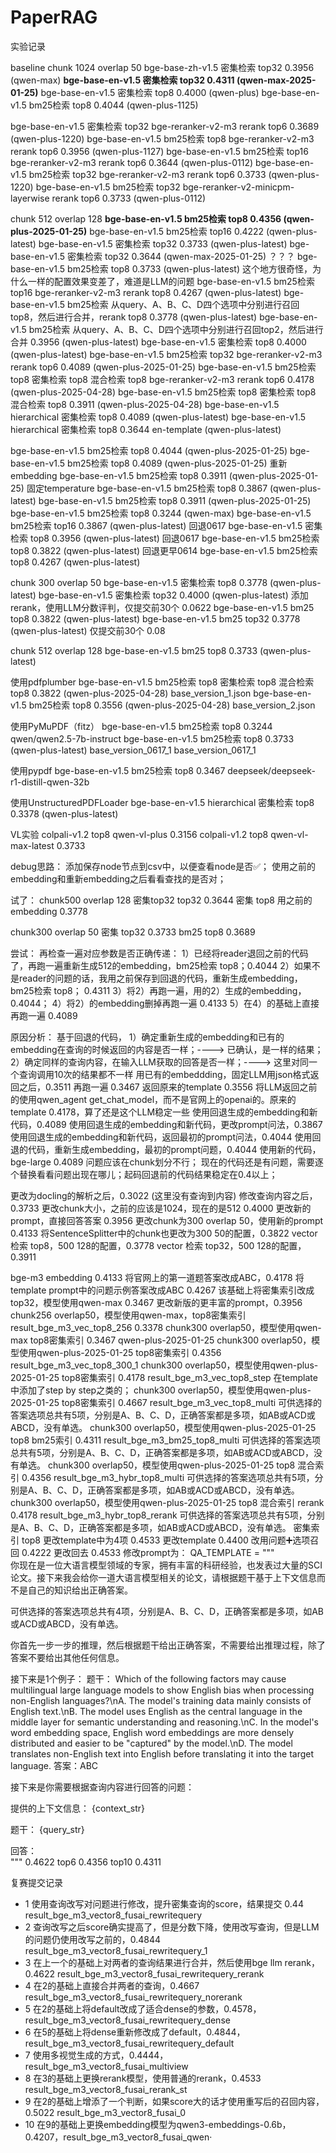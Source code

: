 # PaperRAG

实验记录

baseline
chunk 1024 overlap 50
bge-base-zh-v1.5 密集检索 top32 0.3956  (qwen-max)
**bge-base-en-v1.5 密集检索 top32 0.4311  (qwen-max-2025-01-25)**
bge-base-en-v1.5 密集检索 top8 0.4000 (qwen-plus)
bge-base-en-v1.5 bm25检索 top8 0.4044 (qwen-plus-1125)

bge-base-en-v1.5 密集检索 top32 bge-reranker-v2-m3 rerank top6 0.3689 (qwen-plus-1220)
bge-base-en-v1.5 bm25检索 top8 bge-reranker-v2-m3 rerank top6 0.3956 (qwen-plus-1127)
bge-base-en-v1.5 bm25检索 top16 bge-reranker-v2-m3 rerank top6 0.3644 (qwen-plus-0112)
bge-base-en-v1.5 bm25检索 top32 bge-reranker-v2-m3 rerank top6 0.3733 (qwen-plus-1220)
bge-base-en-v1.5 bm25检索 top32 bge-reranker-v2-minicpm-layerwise rerank top6 0.3733 (qwen-plus-0112)

chunk 512 overlap 128
**bge-base-en-v1.5 bm25检索 top8 0.4356 (qwen-plus-2025-01-25)**
bge-base-en-v1.5 bm25检索 top16 0.4222 (qwen-plus-latest)
bge-base-en-v1.5 密集检索 top32 0.3733 (qwen-plus-latest)
bge-base-en-v1.5 密集检索 top32 0.3644  (qwen-max-2025-01-25) ？？？
bge-base-en-v1.5 bm25检索 top8 0.3733 (qwen-plus-latest)  这个地方很奇怪，为什么一样的配置效果变差了，难道是LLM的问题
bge-base-en-v1.5 bm25检索 top16 bge-reranker-v2-m3 rerank top8 0.4267 (qwen-plus-latest)
bge-base-en-v1.5 bm25检索 从query、A、B、C、D四个选项中分别进行召回top8，然后进行合并，rerank top8 0.3778 (qwen-plus-latest)
bge-base-en-v1.5 bm25检索 从query、A、B、C、D四个选项中分别进行召回top2，然后进行合并 0.3956 (qwen-plus-latest)
bge-base-en-v1.5 密集检索 top8 0.4000 (qwen-plus-latest)
bge-base-en-v1.5 bm25检索 top32 bge-reranker-v2-m3 rerank top6 0.4089 (qwen-plus-2025-01-25)
bge-base-en-v1.5 bm25检索 top8 密集检索 top8 混合检索 top8 bge-reranker-v2-m3 rerank top6 0.4178 (qwen-plus-2025-04-28)
bge-base-en-v1.5 bm25检索 top8 密集检索 top8 混合检索 top8 0.3911 (qwen-plus-2025-04-28)
bge-base-en-v1.5 hierarchical 密集检索 top8 0.4089 (qwen-plus-latest)
bge-base-en-v1.5 hierarchical 密集检索 top8 0.3644 en-template (qwen-plus-latest)

bge-base-en-v1.5 bm25检索 top8 0.4044 (qwen-plus-2025-01-25)
bge-base-en-v1.5 bm25检索 top8 0.4089 (qwen-plus-2025-01-25) 重新embedding
bge-base-en-v1.5 bm25检索 top8 0.3911 (qwen-plus-2025-01-25) 固定temperature
bge-base-en-v1.5 bm25检索 top8 0.3867 (qwen-plus-latest)
bge-base-en-v1.5 bm25检索 top8 0.3911 (qwen-plus-2025-01-25)
bge-base-en-v1.5 bm25检索 top8 0.3244 (qwen-max)
bge-base-en-v1.5 bm25检索 top16 0.3867 (qwen-plus-latest)
回退0617 bge-base-en-v1.5 密集检索 top8 0.3956 (qwen-plus-latest)
回退0617 bge-base-en-v1.5 bm25检索 top8 0.3822 (qwen-plus-latest)
回退更早0614 bge-base-en-v1.5 bm25检索 top8 0.4267 (qwen-plus-latest)

chunk 300 overlap 50
bge-base-en-v1.5 密集检索 top8 0.3778 (qwen-plus-latest)
bge-base-en-v1.5 密集检索 top32 0.4000 (qwen-plus-latest) 添加rerank，使用LLM分数评判，仅提交前30个 0.0622
bge-base-en-v1.5 bm25 top8 0.3822 (qwen-plus-latest)
bge-base-en-v1.5 bm25 top32 0.3778 (qwen-plus-latest)  仅提交前30个 0.08

chunk 512 overlap 128
bge-base-en-v1.5 bm25 top8 0.3733 (qwen-plus-latest)

使用pdfplumber
bge-base-en-v1.5 bm25检索 top8 密集检索 top8 混合检索 top8 0.3822 (qwen-plus-2025-04-28) base_version_1.json
bge-base-en-v1.5 bm25检索 top8  0.3556 (qwen-plus-2025-04-28) base_version_2.json

使用PyMuPDF（fitz）
bge-base-en-v1.5 bm25检索 top8 0.3244 qwen/qwen2.5-7b-instruct
bge-base-en-v1.5 bm25检索 top8 0.3733 (qwen-plus-latest) base_version_0617_1 base_version_0617_1

使用pypdf
bge-base-en-v1.5 bm25检索 top8 0.3467 deepseek/deepseek-r1-distill-qwen-32b

使用UnstructuredPDFLoader
bge-base-en-v1.5 hierarchical 密集检索 top8 0.3378 (qwen-plus-latest)

VL实验
colpali-v1.2 top8 qwen-vl-plus 0.3156
colpali-v1.2 top8 qwen-vl-max-latest 0.3733

debug思路：
添加保存node节点到csv中，以便查看node是否✅；
使用之前的embedding和重新embedding之后看看查找的是否对；

试了：
chunk500 overlap 128
密集top32 top32 0.3644
密集 top8 用之前的embedding 0.3778

chunk300 overlap 50
密集 top32 0.3733
bm25 top8 0.3689

尝试：
再检查一遍对应参数是否正确传递：
1）已经将reader退回之前的代码了，再跑一遍重新生成512的embedding，bm25检索 top8；0.4044
2）如果不是reader的问题的话，我用之前保存到回退的代码，重新生成embedding，bm25检索 top8； 0.4311
3）将2）再跑一遍，用的2）生成的embedding，0.4044；
4）将2）的embedding删掉再跑一遍 0.4133
5）在4）的基础上直接再跑一遍 0.4089

原因分析：
基于回退的代码，
1）确定重新生成的embedding和已有的embedding在查询的时候返回的内容是否一样；----> 已确认，是一样的结果；
2）确定同样的查询内容，在输入LLM获取的回答是否一样；----> 这里对同一个查询调用10次的结果都不一样
用已有的embeddding，固定LLM用json格式返回之后，0.3511
再跑一遍 0.3467
返回原来的template 0.3556
将LLM返回之前的使用qwen_agent get_chat_model，而不是官网上的openai的。原来的template 0.4178，算了还是这个LLM稳定一些
使用回退生成的embedding和新代码，0.4089
使用回退生成的embedding和新代码，更改prompt问法，0.3867
使用回退生成的embedding和新代码，返回最初的prompt问法，0.4044
使用回退的代码，重新生成embedding，最初的prompt问题，0.4044
使用新的代码，bge-large 0.4089 问题应该在chunk划分不行；
现在的代码还是有问题，需要逐个替换看看问题出现在哪儿；起码回退前的代码结果稳定在0.4以上；

更改为docling的解析之后，0.3022 (这里没有查询到内容)
修改查询内容之后，0.3733
更改chunk大小，之前的应该是1024，现在的是512 0.4000
更改新的prompt，直接回答答案 0.3956
更改chunk为300 overlap 50，使用新的prompt 0.4133
将SentenceSplitter中的chunk也更改为300 50的配置，0.3822
vector 检索 top8，500 128的配置，0.3778
vector 检索 top32，500 128的配置，0.3911

bge-m3 embedding 0.4133
将官网上的第一道题答案改成ABC，0.4178
将template prompt中的问题示例答案改成ABC 0.4267 该基础上将密集索引改成top32，模型使用qwen-max 0.3467
更改新版的更丰富的prompt，0.3956
chunk256 overlap50，模型使用qwen-max，top8密集索引 result_bge_m3_vec_top8_256 0.3378
chunk300 overlap50，模型使用qwen-max top8密集索引 0.3467 qwen-plus-2025-01-25
chunk300 overlap50，模型使用qwen-plus-2025-01-25 top8密集索引 0.4356 result_bge_m3_vec_top8_300_1
chunk300 overlap50，模型使用qwen-plus-2025-01-25 top8密集索引 0.4178 result_bge_m3_vec_top8_step 在template中添加了step by step之类的；
chunk300 overlap50，模型使用qwen-plus-2025-01-25 top8密集索引 0.4667 result_bge_m3_vec_top8_multi 可供选择的答案选项总共有5项，分别是A、B、C、D，正确答案都是多项，如AB或ACD或ABCD，没有单选。
chunk300 overlap50，模型使用qwen-plus-2025-01-25 top8 bm25索引 0.4311 result_bge_m3_bm25_top8_multi 可供选择的答案选项总共有5项，分别是A、B、C、D，正确答案都是多项，如AB或ACD或ABCD，没有单选。
chunk300 overlap50，模型使用qwen-plus-2025-01-25 top8 混合索引 0.4356 result_bge_m3_hybr_top8_multi 可供选择的答案选项总共有5项，分别是A、B、C、D，正确答案都是多项，如AB或ACD或ABCD，没有单选。
chunk300 overlap50，模型使用qwen-plus-2025-01-25 top8 混合索引 rerank 0.4178 result_bge_m3_hybr_top8_rerank 可供选择的答案选项总共有5项，分别是A、B、C、D，正确答案都是多项，如AB或ACD或ABCD，没有单选。
密集索引 top8 更改template中为4项 0.4533
更改template 0.4400
改用问题➕选项召回 0.4222 更改回去 0.4533
修改prompt为：
QA_TEMPLATE = """\
你现在是一位大语言模型领域的专家，拥有丰富的科研经验，也发表过大量的SCI论文。接下来我会给你一道大语言模型相关的论文，请根据题干基于上下文信息而不是自己的知识给出正确答案。

可供选择的答案选项总共有4项，分别是A、B、C、D，正确答案都是多项，如AB或ACD或ABCD，没有单选。

你首先一步一步的推理，然后根据题干给出正确答案，不需要给出推理过程，除了答案不要给出其他任何信息。

接下来是1个例子：
题干：
Which of the following factors may cause multilingual large language models to show English bias when processing non-English languages?\nA. The model's training data mainly consists of English text.\nB. The model uses English as the central language in the middle layer for semantic understanding and reasoning.\nC. In the model's word embedding space, English word embeddings are more densely distributed and easier to be \"captured\" by the model.\nD. The model translates non-English text into English before translating it into the target language.
答案：ABC

接下来是你需要根据查询内容进行回答的问题：

提供的上下文信息：
{context_str}

题干：
{query_str}

回答：\
""" 0.4622
top6 0.4356 top10 0.4311

复赛提交记录

* 1 使用查询改写对问题进行修改，提升密集查询的score，结果提交 0.44 result_bge_m3_vector8_fusai_rewritequery
* 2 查询改写之后score确实提高了，但是分数下降，使用改写查询，但是LLM的问题仍使用改写之前的，0.4844 result_bge_m3_vector8_fusai_rewritequery_1
* 3 在上一个的基础上对两者的查询结果进行合并，然后使用bge llm rerank， 0.4622 result_bge_m3_vector8_fusai_rewritequery_rerank
* 4 在2的基础上直接合并两者的查询，0.4667 result_bge_m3_vector8_fusai_rewritequery_norerank
* 5 在2的基础上将default改成了适合dense的参数，0.4578，result_bge_m3_vector8_fusai_rewritequery_dense
* 6 在5的基础上将dense重新修改成了default，0.4844，result_bge_m3_vector8_fusai_rewritequery_default
* 7 使用多视觉生成的方式，0.4444，result_bge_m3_vector8_fusai_multiview
* 8 在3的基础上更换rerank模型，使用普通的rerank，0.4533 result_bge_m3_vector8_fusai_rerank_st
* 9 在2的基础上增添了一个判断，如果score大的话才使用重写后的召回内容，0.5022 result_bge_m3_vector8_fusai_0
* 10 在9的基础上更换embedding模型为qwen3-embeddings-0.6b，0.4207，result_bge_m3_vector8_fusai_qwen·
